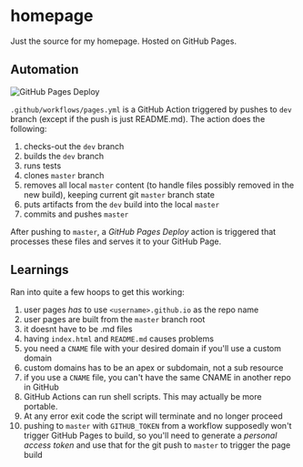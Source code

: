 # homepage

Just the source for my homepage. Hosted on GitHub Pages.

## Automation

![GitHub Pages Deploy](https://github.com/tehdarthvid/tehdarthvid.github.io/workflows/GitHub%20Pages%20Deploy/badge.svg)

`.github/workflows/pages.yml` is a GitHub Action triggered by pushes to `dev` branch (except if the push is just README.md). The action does the following:

1. checks-out the `dev` branch
1. builds the `dev` branch
1. runs tests
1. clones `master` branch
1. removes all local `master` content (to handle files possibly removed in the new build), keeping current git `master` branch state
1. puts artifacts from the `dev` build into the local `master`
1. commits and pushes `master`

After pushing to `master`, a _GitHub Pages Deploy_ action is triggered that processes these files and serves it to your GitHub Page.

## Learnings

Ran into quite a few hoops to get this working:

1. user pages _has_ to use `<username>.github.io` as the repo name
1. user pages are built from the `master` branch root
1. it doesnt have to be .md files
1. having `index.html` and `README.md` causes problems
1. you need a `CNAME` file with your desired domain if you'll use a custom domain
1. custom domains has to be an apex or subdomain, not a sub resource
1. if you use a `CNAME` file, you can't have the same CNAME in another repo in GitHub
1. GitHub Actions can run shell scripts. This may actually be more portable.
1. At any error exit code the script will terminate and no longer proceed
1. pushing to `master` with `GITHUB_TOKEN` from a workflow supposedly won't trigger GitHub Pages to build, so you'll need to generate a _personal access token_ and use that for the git push to `master` to trigger the page build
